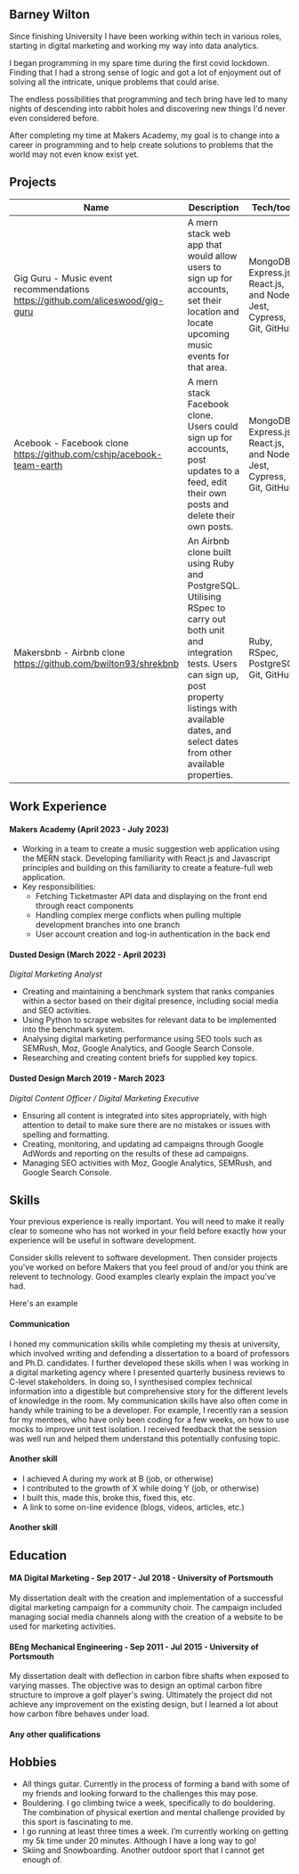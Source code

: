 ## Barney Wilton

Since finishing University I have been working within tech in various roles, starting in digital marketing and working my way into data analytics.

I began programming in my spare time during the first covid lockdown. Finding that I had a strong sense of logic and got a lot of enjoyment out of solving all the intricate, unique problems that could arise.

The endless possibilities that programming and tech bring have led to many nights of descending into rabbit holes and discovering new things I'd never even considered before.

After completing my time at Makers Academy, my goal is to change into a career in programming and to help create solutions to problems that the world may not even know exist yet.

## Projects

| Name                         | Description       | Tech/tools        |
| ---------------------------- | ----------------- | ----------------- |
| Gig Guru - Music event recommendations https://github.com/aliceswood/gig-guru | A mern stack web app that would allow users to sign up for accounts, set their location and locate upcoming music events for that area. | MongoDB, Express.js, React.js, and Nodejs, Jest, Cypress, Git, GitHub |
| Acebook - Facebook clone https://github.com/cshjp/acebook-team-earth | A mern stack Facebook clone. Users could sign up for accounts, post updates to a feed, edit their own posts and delete their own posts. | MongoDB, Express.js, React.js, and Nodejs, Jest, Cypress, Git, GitHub |
| Makersbnb - Airbnb clone https://github.com/bwilton93/shrekbnb | An Airbnb clone built using Ruby and PostgreSQL. Utilising RSpec to carry out both unit and integration tests. Users can sign up, post property listings with available dates, and select dates from other available properties. | Ruby, RSpec, PostgreSQL, Git, GitHub |

## Work Experience

#### **Makers Academy** (April 2023 - July 2023)
- Working in a team to create a music suggestion web application using the MERN stack. Developing familiarity with React.js and Javascript principles and building on this familiarity to create a feature-full web application.
- Key responsibilities:
  - Fetching Ticketmaster API data and displaying on the front end through react components
  - Handling complex merge conflicts when pulling multiple development branches into one branch
  - User account creation and log-in authentication in the back end

#### **Dusted Design** (March 2022 - April 2023)
_Digital Marketing Analyst_

- Creating and maintaining a benchmark system that ranks companies within a sector based on their digital presence, including social media and SEO activities.
- Using Python to scrape websites for relevant data to be implemented into the benchmark system.
- Analysing digital marketing performance using SEO tools such as SEMRush, Moz, Google Analytics, and Google Search Console.
- Researching and creating content briefs for supplied key topics.

#### **Dusted Design** March 2019 - March 2023
_Digital Content Officer / Digital Marketing Executive_

- Ensuring all content is integrated into sites appropriately, with high attention to detail to make sure there are no mistakes or issues with spelling and formatting.
- Creating, monitoring, and updating ad campaigns through Google AdWords and reporting on the results of these ad campaigns.
- Managing SEO activities with Moz, Google Analytics, SEMRush, and Google Search Console.

## Skills

Your previous experience is really important. You will need to make it really clear to someone who has not worked in your field before exactly how your experience will be useful in software development.

Consider skills relevent to software development. Then consider projects you've worked on before Makers that you feel proud of and/or you think are relevent to technology. Good examples clearly explain the impact you've had. 


Here's an example

#### Communication
I honed my communication skills while completing my thesis at university, which involved writing and defending a dissertation to a board of professors and Ph.D. candidates. I further developed these skills when I was working in a digital marketing agency where I presented quarterly business reviews to C-level stakeholders. In doing so, I synthesised complex technical information into a digestible but comprehensive story for the different levels of knowledge in the room. My communication skills have also often come in handy while training to be a developer. For example, I recently ran a session for my mentees, who have only been coding for a few weeks, on how to use mocks to improve unit test isolation. I received feedback that the session was well run and helped them understand this potentially confusing topic.

#### Another skill

- I achieved A during my work at B (job, or otherwise)
- I contributed to the growth of X while doing Y (job, or otherwise)
- I built this, made this, broke this, fixed this, etc.
- A link to some on-line evidence (blogs, videos, articles, etc.)

#### Another skill


## Education

#### MA Digital Marketing -  Sep 2017 - Jul 2018 - University of Portsmouth
My dissertation dealt with the creation and implementation of a successful digital marketing campaign for a community choir.
The campaign included managing social media channels along with the creation of a website to be used for marketing activities.

#### BEng Mechanical Engineering -  Sep 2011 - Jul 2015 - University of Portsmouth
My dissertation dealt with deflection in carbon fibre shafts when exposed to varying masses.
The objective was to design an optimal carbon fibre structure to improve a golf player's swing.
Ultimately the project did not achieve any improvement on the existing design, but I learned a lot about how carbon fibre behaves under load.

#### Any other qualifications


## Hobbies

- All things guitar. Currently in the process of forming a band with some of my friends and looking forward to the challenges this may pose. 
- Bouldering. I go climbing twice a week, specifically to do bouldering. The combination of physical exertion and mental challenge provided by this sport is fascinating to me.
- I go running at least three times a week. I’m currently working on getting my 5k time under 20 minutes. Although I have a long way to go!
- Skiing and Snowboarding. Another outdoor sport that I cannot get enough of.
